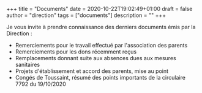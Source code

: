 +++
title       = "Documents"
date        = 2020-10-22T19:02:49+01:00
draft       = false
author      = "direction"
tags        = ["documents"]
description = ""
+++

Je vous invite à prendre connaissance des derniers documents émis par la Direction :

- Remerciements pour le travail effectué par l'association des parents
- Remerciements pour les dons récemment reçus
- Remplacements donnant suite aux absences dues aux mesures sanitaires
- Projets d'établissement et accord des parents, mise au point
- Congés de Toussaint, résumé des points importants de la circulaire 7792 du 19/10/2020
